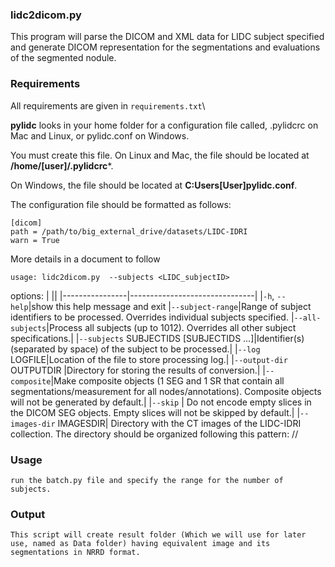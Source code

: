 ### lidc2dicom.py
This program will parse the DICOM and XML data for LIDC subject specified and generate DICOM representation for the segmentations and evaluations of the segmented nodule.


### Requirements
All requirements are given in ```requirements.txt```\

**pylidc** looks in your home folder for a configuration file called, .pylidcrc on Mac and Linux, or pylidc.conf on Windows. 

You must create this file. On Linux and Mac, the file should be located at **/home/[user]/.pylidcrc***. 

On Windows, the file should be located at **C:Users[User]pylidc.conf**.

The configuration file should be formatted as follows:
```
[dicom]
path = /path/to/big_external_drive/datasets/LIDC-IDRI
warn = True
```

More details in a document to follow

`usage: lidc2dicom.py  --subjects <LIDC_subjectID>`

options:
|                ||
|----------------|-------------------------------|
|`-h`, `--help`|show this help message and exit
|`--subject-range`|Range of subject identifiers to be processed. Overrides individual subjects specified.
|`--all-subjects`|Process all subjects (up to 1012). Overrides all other subject specifications.|
|`--subjects` SUBJECTIDS [SUBJECTIDS ...]|Identifier(s) (separated by space) of the subject to be processed.|
|`--log` LOGFILE|Location of the file to store processing log.|
|`--output-dir` OUTPUTDIR |Directory for storing the results of conversion.|
|`--composite`|Make composite objects (1 SEG and 1 SR that contain all segmentations/measurement for all nodes/annotations). Composite objects will not be generated by default.|
|`--skip`  | Do not encode empty slices in the DICOM SEG objects. Empty slices will not be skipped by default.|
|`--images-dir` IMAGESDIR| Directory with the CT images of the LIDC-IDRI collection. The directory should be organized following this pattern:
                    <subject ID>/<study UID>/<series UID>

            

### Usage
```
run the batch.py file and specify the range for the number of subjects.
```

### Output
```
This script will create result folder (Which we will use for later use, named as Data folder) having equivalent image and its segmentations in NRRD format.
```
